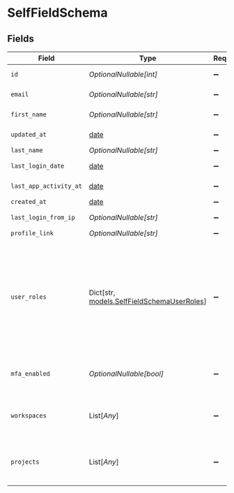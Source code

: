 # SelfFieldSchema


## Fields

| Field                                                                                                                                                           | Type                                                                                                                                                            | Required                                                                                                                                                        | Description                                                                                                                                                     | Example                                                                                                                                                         |
| --------------------------------------------------------------------------------------------------------------------------------------------------------------- | --------------------------------------------------------------------------------------------------------------------------------------------------------------- | --------------------------------------------------------------------------------------------------------------------------------------------------------------- | --------------------------------------------------------------------------------------------------------------------------------------------------------------- | --------------------------------------------------------------------------------------------------------------------------------------------------------------- |
| `id`                                                                                                                                                            | *OptionalNullable[int]*                                                                                                                                         | :heavy_minus_sign:                                                                                                                                              | ID of the user                                                                                                                                                  | 1                                                                                                                                                               |
| `email`                                                                                                                                                         | *OptionalNullable[str]*                                                                                                                                         | :heavy_minus_sign:                                                                                                                                              | Email of the user                                                                                                                                               | johncon@comer.org                                                                                                                                               |
| `first_name`                                                                                                                                                    | *OptionalNullable[str]*                                                                                                                                         | :heavy_minus_sign:                                                                                                                                              | First name of the user                                                                                                                                          | John                                                                                                                                                            |
| `updated_at`                                                                                                                                                    | [date](https://docs.python.org/3/library/datetime.html#date-objects)                                                                                            | :heavy_minus_sign:                                                                                                                                              | Last updated at                                                                                                                                                 | 2021-06-01T00:00:00Z                                                                                                                                            |
| `last_name`                                                                                                                                                     | *OptionalNullable[str]*                                                                                                                                         | :heavy_minus_sign:                                                                                                                                              | Conner                                                                                                                                                          | Conner                                                                                                                                                          |
| `last_login_date`                                                                                                                                               | [date](https://docs.python.org/3/library/datetime.html#date-objects)                                                                                            | :heavy_minus_sign:                                                                                                                                              | Last login date                                                                                                                                                 | 2021-03-01T00:00:00Z                                                                                                                                            |
| `last_app_activity_at`                                                                                                                                          | [date](https://docs.python.org/3/library/datetime.html#date-objects)                                                                                            | :heavy_minus_sign:                                                                                                                                              | Last app activity at                                                                                                                                            | 2021-01-01T00:00:00Z                                                                                                                                            |
| `created_at`                                                                                                                                                    | [date](https://docs.python.org/3/library/datetime.html#date-objects)                                                                                            | :heavy_minus_sign:                                                                                                                                              | Created at                                                                                                                                                      | 2021-01-01T00:00:00Z                                                                                                                                            |
| `last_login_from_ip`                                                                                                                                            | *OptionalNullable[str]*                                                                                                                                         | :heavy_minus_sign:                                                                                                                                              | Last login from IP                                                                                                                                              |                                                                                                                                                                 |
| `profile_link`                                                                                                                                                  | *OptionalNullable[str]*                                                                                                                                         | :heavy_minus_sign:                                                                                                                                              | Profile link                                                                                                                                                    | https://example.com/profile                                                                                                                                     |
| `user_roles`                                                                                                                                                    | Dict[str, [models.SelfFieldSchemaUserRoles](../models/selffieldschemauserroles.md)]                                                                             | :heavy_minus_sign:                                                                                                                                              | User roles on workspaces and projects                                                                                                                           | {<br/>"summary": {<br/>"projects": {<br/>"2": "project_admin",<br/>"4": "project_admin"<br/>},<br/>"workspaces": {<br/>"3": "workspace_member",<br/>"4": "workspace_owner"<br/>}<br/>},<br/>"value": "{}"<br/>} |
| `mfa_enabled`                                                                                                                                                   | *OptionalNullable[bool]*                                                                                                                                        | :heavy_minus_sign:                                                                                                                                              | Is MFA enabled                                                                                                                                                  | {<br/>"summary": true,<br/>"value": true<br/>}                                                                                                                  |
| `workspaces`                                                                                                                                                    | List[*Any*]                                                                                                                                                     | :heavy_minus_sign:                                                                                                                                              | Workspaces                                                                                                                                                      | {<br/>"summary": "Sample Workspaces",<br/>"value": "[]"<br/>}                                                                                                   |
| `projects`                                                                                                                                                      | List[*Any*]                                                                                                                                                     | :heavy_minus_sign:                                                                                                                                              | Projects                                                                                                                                                        | {<br/>"summary": "Sample Projects",<br/>"value": "[]"<br/>}                                                                                                     |